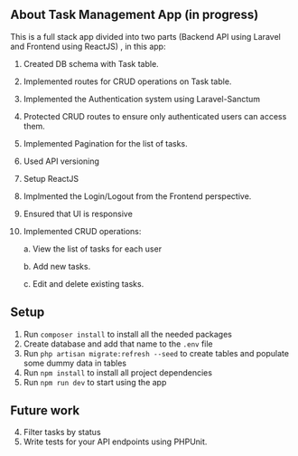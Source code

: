 
## About Task Management App (in progress)

This is a full stack app divided into two parts (Backend API using Laravel and Frontend using ReactJS) , in this app:
1. Created DB schema with Task table.
2. Implemented routes for CRUD operations on Task table.
3. Implemented the Authentication system using Laravel-Sanctum
4. Protected CRUD routes to ensure only authenticated users can access them.
5. Implemented Pagination for the list of tasks.
6. Used API versioning
7. Setup ReactJS
8. Implmented the Login/Logout from the Frontend perspective.
9. Ensured that UI is responsive
10. Implemented CRUD operations:

    a. View the list of tasks for each user
    
    b. Add new tasks.
    
    c. Edit and delete existing tasks.

## Setup

1. Run `composer install` to install all the needed packages
2. Create database and add that name to the `.env` file
3. Run `php artisan migrate:refresh --seed` to create tables and populate some dummy data in tables
1. Run `npm install` to install all project dependencies
2. Run `npm run dev` to start using the app

## Future work
4. Filter tasks by status
5. Write tests for your API endpoints using PHPUnit.
